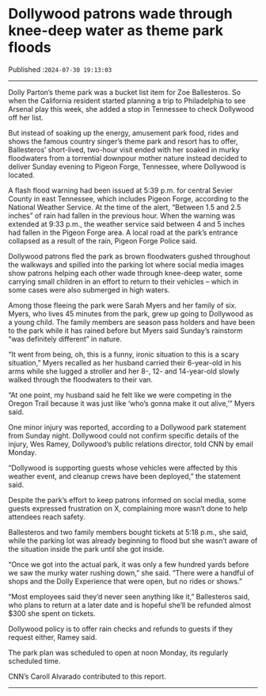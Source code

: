 # Dollywood patrons wade through knee-deep water as theme park floods

Published :`2024-07-30 19:13:03`

---

Dolly Parton’s theme park was a bucket list item for Zoe Ballesteros. So when the California resident started planning a trip to Philadelphia to see Arsenal play this week, she added a stop in Tennessee to check Dollywood off her list.

But instead of soaking up the energy, amusement park food, rides and shows the famous country singer’s theme park and resort has to offer, Ballesteros’ short-lived, two-hour visit ended with her soaked in murky floodwaters from a torrential downpour mother nature instead decided to deliver Sunday evening to Pigeon Forge, Tennessee, where Dollywood is located.

A flash flood warning had been issued at 5:39 p.m. for central Sevier County in east Tennessee, which includes Pigeon Forge, according to the National Weather Service. At the time of the alert, “Between 1.5 and 2.5 inches” of rain had fallen in the previous hour. When the warning was extended at 9:33 p.m., the weather service said between 4 and 5 inches had fallen in the Pigeon Forge area. A local road at the park’s entrance collapsed as a result of the rain, Pigeon Forge Police said.

Dollywood patrons fled the park as brown floodwaters gushed throughout the walkways and spilled into the parking lot where social media images show patrons helping each other wade through knee-deep water, some carrying small children in an effort to return to their vehicles – which in some cases were also submerged in high waters.

Among those fleeing the park were Sarah Myers and her family of six. Myers, who lives 45 minutes from the park, grew up going to Dollywood as a young child. The family members are season pass holders and have been to the park while it has rained before but Myers said Sunday’s rainstorm “was definitely different” in nature.

“It went from being, oh, this is a funny, ironic situation to this is a scary situation,” Myers recalled as her husband carried their 6-year-old in his arms while she lugged a stroller and her 8-, 12- and 14-year-old slowly walked through the floodwaters to their van.

“At one point, my husband said he felt like we were competing in the Oregon Trail because it was just like ‘who’s gonna make it out alive,’” Myers said.

One minor injury was reported, according to a Dollywood park statement from Sunday night. Dollywood could not confirm specific details of the injury, Wes Ramey, Dollywood’s public relations director, told CNN by email Monday.

“Dollywood is supporting guests whose vehicles were affected by this weather event, and cleanup crews have been deployed,” the statement said.

Despite the park’s effort to keep patrons informed on social media, some guests expressed frustration on X, complaining more wasn’t done to help attendees reach safety.

Ballesteros and two family members bought tickets at 5:18 p.m., she said, while the parking lot was already beginning to flood but she wasn’t aware of the situation inside the park until she got inside.

“Once we got into the actual park, it was only a few hundred yards before we saw the murky water rushing down,” she said. “There were a handful of shops and the Dolly Experience that were open, but no rides or shows.”

“Most employees said they’d never seen anything like it,” Ballesteros said, who plans to return at a later date and is hopeful she’ll be refunded almost $300 she spent on tickets.

Dollywood policy is to offer rain checks and refunds to guests if they request either, Ramey said.

The park plan was scheduled to open at noon Monday, its regularly scheduled time.

CNN’s Caroll Alvarado contributed to this report.

---

